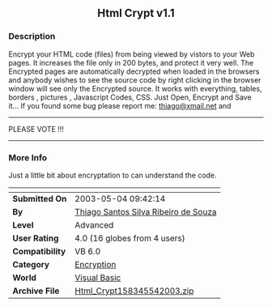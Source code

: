 ﻿<div align="center">

## Html Crypt v1\.1


</div>

### Description

Encrypt your HTML code (files) from being viewed by vistors to your Web pages. It increases the file only in 200 bytes, and protect it very well. The Encrypted pages are automatically decrypted when loaded in the browsers and anybody wishes to see the source code by right clicking in the browser window will see only the Encrypted source. It works with everything, tables, borders , pictures , Javascript Codes, CSS. Just Open, Encrypt and Save it... If you found some bug please report me: thiago@xmail.net and 

----

PLEASE VOTE !!! 

----


 
### More Info
 
Just a little bit about encryptation to can understand the code.


<span>             |<span>
---                |---
**Submitted On**   |2003-05-04 09:42:14
**By**             |[Thiago Santos Silva Ribeiro de Souza](https://github.com/Planet-Source-Code/PSCIndex/blob/master/ByAuthor/thiago-santos-silva-ribeiro-de-souza.md)
**Level**          |Advanced
**User Rating**    |4.0 (16 globes from 4 users)
**Compatibility**  |VB 6\.0
**Category**       |[Encryption](https://github.com/Planet-Source-Code/PSCIndex/blob/master/ByCategory/encryption__1-48.md)
**World**          |[Visual Basic](https://github.com/Planet-Source-Code/PSCIndex/blob/master/ByWorld/visual-basic.md)
**Archive File**   |[Html\_Crypt158345542003\.zip](https://github.com/Planet-Source-Code/thiago-santos-silva-ribeiro-de-souza-html-crypt-v1-1__1-45227/archive/master.zip)








